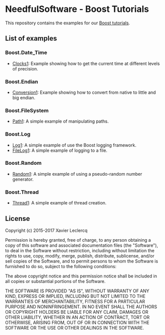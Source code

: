 # NeedfulSoftware - Boost Tutorials

This repository contains the examples for our [Boost tutorials](http://www.needfulsoftware.com/Boost).

## List of examples

### Boost.Date_Time
- [Clocks1](https://github.com/NeedfulSoftware/BoostTutorials/tree/master/Date_Time/Clocks1): Example showing how to get the current time at different levels of precision.

### Boost.Endian
- [Conversion1](https://github.com/NeedfulSoftware/BoostTutorials/tree/master/Endian/Conversion1): Example showing how to convert from native to little and big endian.

### Boost.FileSystem
- [Path1](https://github.com/NeedfulSoftware/BoostTutorials/tree/master/Filesystem/Path1): A simple example of manipulating paths.

### Boost.Log
- [Log1](https://github.com/NeedfulSoftware/BoostTutorials/tree/master/Log/Log1): A simple example of use the Boost logging framework.
- [FileLog1](https://github.com/NeedfulSoftware/BoostTutorials/tree/master/Log/FileLog1): A simple example of logging to a file.

### Boost.Random
- [Random1](https://github.com/NeedfulSoftware/BoostTutorials/tree/master/Random/Random1): A simple example of using a pseudo-random number generator.

### Boost.Thread
- [Thread1](https://github.com/NeedfulSoftware/BoostTutorials/tree/master/Thread/Thread1): A simple example of thread creation.

## License

Copyright (c) 2015-2017 Xavier Leclercq

Permission is hereby granted, free of charge, to any person obtaining a
copy of this software and associated documentation files (the "Software"),
to deal in the Software without restriction, including without limitation
the rights to use, copy, modify, merge, publish, distribute, sublicense,
and/or sell copies of the Software, and to permit persons to whom the
Software is furnished to do so, subject to the following conditions:

The above copyright notice and this permission notice shall be included in
all copies or substantial portions of the Software.

THE SOFTWARE IS PROVIDED "AS IS", WITHOUT WARRANTY OF ANY KIND, EXPRESS OR
IMPLIED, INCLUDING BUT NOT LIMITED TO THE WARRANTIES OF MERCHANTABILITY,
FITNESS FOR A PARTICULAR PURPOSE AND NONINFRINGEMENT. IN NO EVENT SHALL
THE AUTHORS OR COPYRIGHT HOLDERS BE LIABLE FOR ANY CLAIM, DAMAGES OR OTHER
LIABILITY, WHETHER IN AN ACTION OF CONTRACT, TORT OR OTHERWISE, ARISING
FROM, OUT OF OR IN CONNECTION WITH THE SOFTWARE OR THE USE OR OTHER DEALINGS
IN THE SOFTWARE.
